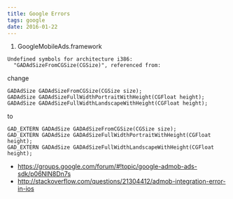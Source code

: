 ```yaml
---
title: Google Errors
tags: google
date: 2016-01-22
---
```


1. GoogleMobileAds.framework

```
Undefined symbols for architecture i386:
  "GADAdSizeFromCGSize(CGSize)", referenced from:
```

change
```
GADAdSize GADAdSizeFromCGSize(CGSize size);
GADAdSize GADAdSizeFullWidthPortraitWithHeight(CGFloat height);
GADAdSize GADAdSizeFullWidthLandscapeWithHeight(CGFloat height);
```
to
```
GAD_EXTERN GADAdSize GADAdSizeFromCGSize(CGSize size);
GAD_EXTERN GADAdSize GADAdSizeFullWidthPortraitWithHeight(CGFloat height);
GAD_EXTERN GADAdSize GADAdSizeFullWidthLandscapeWithHeight(CGFloat height);
```

- https://groups.google.com/forum/#!topic/google-admob-ads-sdk/p06NlN8Dn7s
- http://stackoverflow.com/questions/21304412/admob-integration-error-in-ios

